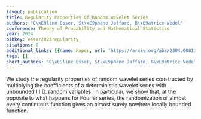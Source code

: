 ```yaml
---
layout: publication
title: Regularity Properties Of Random Wavelet Series
authors: "C\xE9line Esser, St\xE9phane Jaffard, B\xE9atrice Vedel"
conference: Theory of Probability and Mathematical Statistics
year: 2024
bibkey: esser2023regularity
citations: 0
additional_links: [{name: Paper, url: 'https://arxiv.org/abs/2304.00811'}]
tags: []
short_authors: "C\xE9line Esser, St\xE9phane Jaffard, B\xE9atrice Vedel"
---
```

We study the regularity properties of random wavelet series constructed by
multiplying the coefficients of a deterministic wavelet series with unbounded
I.I.D. random variables. In particular, we show that, at the opposite to what
happens for Fourier series, the randomization of almost every continuous
function gives an almost surely nowhere locally bounded function.